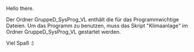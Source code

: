 Hello there.

Der Ordner GruppeD_SysProg_VL enthält die für das Programmwichtige Dateien.
Um das Programm zu benutzen, muss das Skript "Klimaanlage" im Ordner GruppeD_SysProg_VL gestartet werden.

Viel Spaß :)
